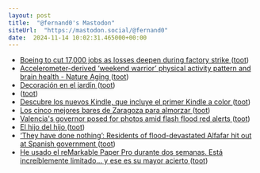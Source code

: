```yaml
---
layout: post
title:  "@fernand0's Mastodon"
siteUrl:  "https://mastodon.social/@fernand0"
date:  2024-11-14 10:02:31.465000+00:00
---
```

*  [Boeing to cut 17,000 jobs as losses deepen during factory strike ](https://www.cnbc.com/2024/10/11/boeing-layoffs-factory-strike.htm) ([toot](https://mastodon.social/@fernand0/113480731948624028))
*  [Accelerometer-derived ‘weekend warrior’ physical activity pattern and brain health - Nature Aging ](https://www.nature.com/articles/s43587-024-00688-) ([toot](https://mastodon.social/@fernand0/113480604919114343))
*  [Decoración en el jardín ](https://www.flickr.com/photos/fernand0/54123211885) ([toot](https://mastodon.social/@fernand0/113480514397286185))
*  [ ](https://ohai.social/@tdyfqdb) ([toot](https://mastodon.social/@fernand0/113479815108970323))
*  [Descubre los nuevos Kindle, que incluye el primer Kindle a color ](https://www.aboutamazon.es/noticias/dispositivos/descubre-los-nuevos-kindle-que-incluye-el-primer-kindle-a-colo) ([toot](https://mastodon.social/@fernand0/113479720791331746))
*  [Los cinco mejores bares de Zaragoza para almorzar ](https://www.elperiodicodearagon.com/zaragoza/2024/11/01/cinco-mejores-bares-zaragoza-almorzar-dv-111107268.htm) ([toot](https://mastodon.social/@fernand0/113478877297289437))
*  [Valencia's governor posed for photos amid flash flood red alerts ](https://www.telegraph.co.uk/world-news/2024/11/01/valencias-governor-posed-photos-amid-flash-flood-alerts) ([toot](https://mastodon.social/@fernand0/113477065265911242))
*  [El hijo del hijo ](https://avecesunafoto.wordpress.com/2024/11/13/el-hijo-del-hijo) ([toot](https://mastodon.social/@fernand0/113477028488970894))
*  [‘They have done nothing’: Residents of flood-devastated Alfafar hit out at Spanish government ](https://www.telegraph.co.uk/world-news/2024/11/01/survivors-of-flash-flood-hit-out-at-spanish-government) ([toot](https://mastodon.social/@fernand0/113476793296362977))
*  [He usado el reMarkable Paper Pro durante dos semanas. Está increíblemente limitado... y ese es su mayor acierto ](https://www.xataka.com/otros-dispositivos/he-usado-remarkable-paper-pro-durante-dos-semanas-esta-increiblemente-limitado-ese-su-mayor-aciert) ([toot](https://mastodon.social/@fernand0/113476661338273188))
